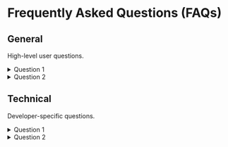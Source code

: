 # Frequently Asked Questions (FAQs)

## General

High-level user questions.

<details>

<summary> Question 1 </summary>

</details>

<details>

<summary> Question 2 </summary>

</details>

## Technical

Developer-specific questions.

<details>

<summary> Question 1 </summary>

</details>

<details>

<summary> Question 2 </summary>